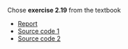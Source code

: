 Chose **exercise 2.19** from the textbook

- [Report](https://www.zybuluo.com/zhousiyuan12138/note/922473)
- [Source code 1](https://github.com/zhousiyuan12138/compuational_physics_N2015301020051/blob/master/Exercise%2005/%E4%BB%A3%E7%A0%81_1.py)
- [Source code 2](https://github.com/zhousiyuan12138/compuational_physics_N2015301020051/blob/master/Exercise%2005/%E4%BB%A3%E7%A0%81_2.py)



